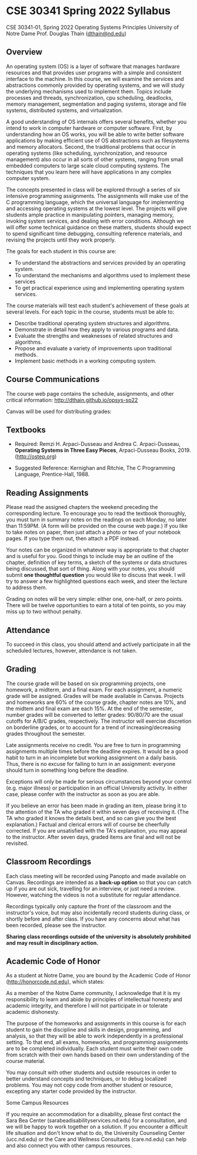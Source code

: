 # CSE 30341 Spring 2022 Syllabus

CSE 30341-01, Spring 2022
Operating Systems Principles
University of Notre Dame
Prof. Douglas Thain (dthain@nd.edu)

## Overview

An operating system (OS) is a layer of software that manages hardware resources and that provides user programs with a simple and consistent interface to the machine. In this course, we will examine the services and abstractions commonly provided by operating systems, and we will study the underlying mechanisms used to implement them. Topics include processes and threads, synchronization, cpu scheduling, deadlocks, memory management, segmentation and paging systems, storage and file systems, distributed systems, and virtualization.

A good understanding of OS internals offers several benefits, whether you intend to work in computer hardware or computer software. First, by understanding how an OS works, you will be able to write better software applications by making efficient use of OS abstractions such as filesystems and memory allocators. Second, the traditional problems that occur in operating systems (like scheduling, synchronization, and resource management) also occur in all sorts of other systems, ranging from small embedded computers to large scale cloud computing systems. The techniques that you learn here will have applications in any complex computer system.

The concepts presented in class will be explored through a series of six intensive programming assignments. The assignments will make use of the C programming language, which the universal language for implementing and accessing operating systems at the lowest level. The projects will give students ample practice in manipulating pointers, managing memory, invoking system services, and dealing with error conditions. Although we will offer some technical guidance on these matters, students should expect to spend significant time debugging, consulting reference materials, and revising the projects until they work properly.

The goals for each student in this course are:

- To understand the abstractions and services provided by an operating system.
- To understand the mechanisms and algorithms used to implement these services
- To get practical experience using and implementing operating system services.

The course materials will test each student's achievement of these goals at several levels. For each topic in the course, students must be able to:

- Describe traditional operating system structures and algorithms.
- Demonstrate in detail how they apply to various programs and data.
- Evaluate the strengths and weaknesses of related structures and algorithms.
- Propose and evaluate a variety of improvements upon traditional methods.
- Implement basic methods in a working computing system.

## Course Communications

The course web page contains the schedule, assignments, and other critical information:
http://dthain.github.io/opsys-sp22

Canvas will be used for distributing grades:


## Textbooks

- Required: Remzi H. Arpaci-Dusseau and Andrea C. Arpaci-Dusseau, **Operating Systems in Three Easy Pieces**, Arpaci-Dusseau Books, 2019. (http://ostep.org)

- Suggested Reference: Kernighan and Ritchie, The C Programming Language, Prentice-Hall, 1988.

## Reading Assignments

Please read the assigned chapters the weekend preceding the corresponding lecture. To encourage you to read the textbook thoroughly, you must turn in summary notes on the readings on each Monday, no later than 11:59PM. (A form will be provided on the course web page.) If you like to take notes on paper, then just attach a photo or two of your notebook pages. If you type them out, then attach a PDF instead.

Your notes can be organized in whatever way is appropriate to that chapter and is useful for you. Good things to include may be an outline of the chapter, definition of key terms, a sketch of the systems or data structures being discussed, that sort of thing.  Along with your notes, you should submit **one thoughtful question** you would like to discuss that week. I will try to answer a few highlighted questions each week, and steer the lecture to address them.

Grading on notes will be very simple: either one, one-half, or zero points. There will be twelve opportunities to earn a total of ten points, so you may miss up to two without penalty.

## Attendance

To succeed in this class, you should attend and actively participate in all the scheduled lectures, however, attendance is not taken.

## Grading

The course grade will be based on six programming projects, one homework, a midterm, and a final exam. For each assignment, a numeric grade will be assigned. Grades will be made available in Canvas. Projects and homeworks are 60% of the course grade, chapter notes are 10%, and the midtem and final exam are each 15%. At the end of the semester, number grades will be converted to letter grades: 90/80/70 are the usual cutoffs for A/B/C grades, respectively. The instructor will exercise discretion on borderline grades, or to account for a trend of increasing/decreasing grades throughout the semester.

Late assignments receive no credit. You are free to turn in programming assignments multiple times before the deadline expires. It would be a good habit to turn in an incomplete but working assignment on a daily basis. Thus, there is no excuse for failing to turn in an assignment: everyone should turn in something long before the deadline.

Exceptions will only be made for serious circumstances beyond your control (e.g. major illness) or participation in an official University activity. In either case, please confer with the instructor as soon as you are able.

If you believe an error has been made in grading an item, please bring it to the attention of the TA who graded it within seven days of receiving it. (The TA who graded it knows the details best, and so can give you the best explanation.) Factual and clerical errors will of course be cheerfully corrected. If you are unsatisfied with the TA's explanation, you may appeal to the instructor. After seven days, graded items are final and will not be revisited.

## Classroom Recordings

Each class meeting  will be recorded using Panopto and made available on Canvas.  Recordings are intended as a **back-up option** so that you
can catch up if you are out sick, travelling for an interview, or just need a review.  However, watching the videos is not a substitute for regular attendance.

Recordings typically only capture the front of the classroom and the instructor's voice,
but may also incidentally record students during class, or shortly before and after class.
If you have any concerns about what has been recorded, please see the instructor.

**Sharing class recordings outside of the university is absolutely prohibited and may result in disciplinary action.**  

## Academic Code of Honor

As a student at Notre Dame, you are bound by the Academic Code of Honor (http://honorcode.nd.edu), which states:

As a member of the Notre Dame community, I acknowledge that it is my responsibility to learn and abide by principles of intellectual honesty and academic integrity, and therefore I will not participate in or tolerate academic dishonesty.

The purpose of the homeworks and assignments in this course is for each student to gain the discipline and skills in design, programming, and analysis, so that they will be able to work independently in a professional setting.
To that end, all exams, homeworks, and programming assignments are to be completed individually. Each student must write their own code from scratch with their own hands based on their own understanding of the course material.

You may consult with other students and outside resources in order to better understand concepts and techniques, or to debug localized problems. You may not copy code from another student or resource, excepting any starter code provided by the instructor.

Some Campus Resources

If you require an accommodation for a disability, please first contact the Sara Bea Center (sarabeadisabilityservices.nd.edu) for a consultation, and we will be happy to work together on a solution. If you encounter a difficult life situation and don't know what to do, the University Counseling Center (ucc.nd.edu) or the Care and Wellness Consultants (care.nd.edu) can help and also connect you with other campus resources.
